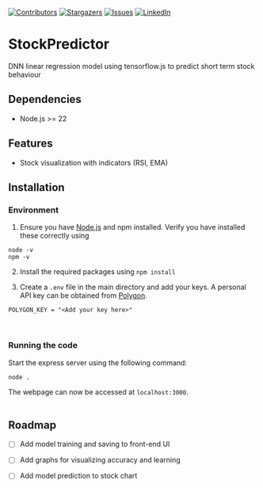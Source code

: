 [![Contributors][contributors-shield]][contributors-url]
[![Stargazers][stars-shield]][stars-url]
[![Issues][issues-shield]][issues-url]
[![LinkedIn][linkedin-shield]][linkedin-url]

# StockPredictor

DNN linear regression model using tensorflow.js to predict short term stock behaviour

## Dependencies
- Node.js >= 22

## Features
- Stock visualization with indicators (RSI, EMA)

## Installation

### Environment
1. Ensure you have [Node.js](https://nodejs.org/en/download) and npm installed. Verify you have installed these correctly using 
```
node -v
npm -v
```

2. Install the required packages using
```npm install```

3. Create a `.env` file in the main directory and add your keys. A personal API key can be obtained from [Polygon](https://polygon.io/).

```
POLYGON_KEY = "<Add your key here>"
```
<br>


### Running the code
Start the express server using the following command:
```
node .
```
The webpage can now be accessed at `localhost:3000`.
<br><br>



## Roadmap
- [ ] Add model training and saving to front-end UI
- [ ] Add graphs for visualizing accuracy and learning
- [ ] Add model prediction to stock chart


[contributors-shield]: https://img.shields.io/github/contributors/jasonkwok475/StockPredictor.svg?style=for-the-badge
[contributors-url]: https://github.com/jasonkwok475/StockPredictor/graphs/contributors
[stars-shield]: https://img.shields.io/github/stars/jasonkwok475/StockPredictor.svg?style=for-the-badge
[stars-url]: https://github.com/jasonkwok475/StockPredictor/stargazers
[issues-shield]: https://img.shields.io/github/issues/jasonkwok475/StockPredictor.svg?style=for-the-badge
[issues-url]: https://github.com/jasonkwok475/StockPredictor/issues
[linkedin-shield]: https://img.shields.io/badge/-LinkedIn-black.svg?style=for-the-badge&logo=linkedin&colorB=555
[linkedin-url]: https://linkedin.com/in/jasonkwok475